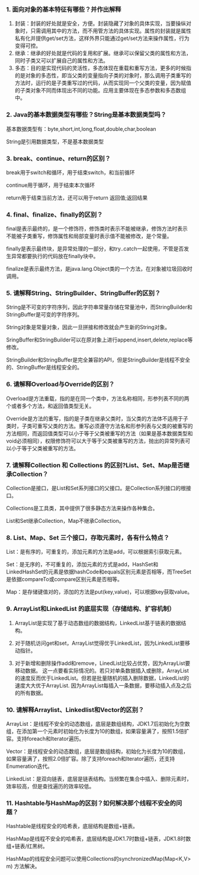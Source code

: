 ### 1. 面向对象的基本特征有哪些？并作出解释

1. 封装：封装的好处就是安全，方便。封装隐藏了对象的具体实现，当要操纵对象时，只需调用其中的方法，而不用管方法的具体实现。属性的封装就是属性私有化并提供get/set方法，这样外界只能通过get/set方法来操作属性，行为变得可控。
2. 继承：继承的好处就是代码的复用和扩展。继承可以保留父类的属性和方法，同时子类又可以扩展自己的属性和方法。
3. 多态：目的是实现代码的灵活性，多态体现在重载和重写方法，更多的时候指的是对象的多态性，即当父类的变量指向子类的对象时，那么调用子类重写的方法时，运行的是子类重写过的代码，从而实现同一个父类的变量，因为赋值的子类对象不同而体现出不同的功能。应用主要体现在多态参数和多态数组中。

### 2. Java的基本数据类型有哪些？String是基本数据类型吗？

基本数据类型有：byte,short,int,long,float,double,char,boolean

String是引用数据类型，不是基本数据类型

### 3. break、continue、return的区别？

break用于switch和循环，用于结束switch，和当前循环

continue用于循环，用于结束本次循环

return用于结束当前方法，还可以用于return 返回值;返回结果

### 4. final、finalize、finally的区别？

final是表示最终的，是一个修饰符，修饰类时表示不能被继承，修饰方法时表示不能被子类重写，修饰属性和局部变量时表示值不能被修改，是个常量。

finally是表示最终块，是异常处理的一部分，和try..catch一起使用，不管是否发生异常都要执行的代码放在finally块中。

finalize是表示最终方法，是java.lang.Object类的一个方法，在对象被垃圾回收时调用。

### 5. 请解释String、StringBuilder、StringBuffer的区别？

String是不可变的字符序列，因此字符串常量存储在常量池中，而StringBuilder和StringBuffer是可变的字符序列。

String对象是常量对象，因此一旦拼接和修改就会产生新的String对象。

SringBuffer和StringBuilder可以在原对象上进行append,insert,delete,replace等修改。

StringBuilder和StringBuffer是完全兼容的API，但是StringBuilder是线程不安全的、StringBuffer是线程安全的。

### 6. 请解释Overload与Override的区别？

Overload是方法重载，指的是在同一个类中，方法名称相同，形参列表不同的两个或者多个方法，和返回值类型无关。

Override是方法的重写，指的是子类在继承父类时，当父类的方法体不适用于子类时，子类可重写父类的方法。重写必须遵守方法名和形参列表与父类的被重写的方法相同，而返回值类型可以小于等于父类被重写的方法（如果是基本数据类型和void必须相同），权限修饰符可以大于等于父类被重写的方法，抛出的异常列表可以小于等于父类被重写的方法。

### 7. 请解释Collection 和 Collections 的区别?List、Set、Map是否继承Collection？

Collection是接口，是List和Set系列接口的父接口。是Collection系列接口的根接口。

Collections是工具类，其中提供了很多静态方法来操作各种集合。

List和Set继承Collection，Map不继承Collection。

### 8. List、Map、Set 三个接口，存取元素时，各有什么特点？

List：是有序的，可重复的，添加元素的方法是add，可以根据索引获取元素。

Set：是无序的，不可重复的，添加元素的方式是add，HashSet和LinkedHashSet的元素是依据hashCode和equals区别元素是否相等，而TreeSet是依据compareTo或compare区别元素是否相等。

Map：是存储键值对的，添加的方法是put(key,value)，可以根据key获取value。

### 9. ArrayList和LinkedList 的底层实现（存储结构、扩容机制）

1. ArrayList是实现了基于动态数组的数据结构，LinkedList基于链表的数据结构。

2. 对于随机访问get和set，ArrayList觉得优于LinkedList，因为LinkedList要移动指针。

3. 对于新增和删除操作add和remove，LinedList比较占优势，因为ArrayList要移动数据。 这一点要看实际情况的。若只对单条数据插入或删除，ArrayList的速度反而优于LinkedList。但若是批量随机的插入删除数据，LinkedList的速度大大优于ArrayList. 因为ArrayList每插入一条数据，要移动插入点及之后的所有数据。

### 10. 请解释Arraylist、Linkedlist和Vector的区别？

ArrayList：是线程不安全的动态数组，底层是数组结构，JDK1.7后初始化为空数组，在添加第一个元素时初始化为长度为10的数组，如果容量满了，按照1.5倍扩容。支持foreach和Iterator遍历。

Vector：是线程安全的动态数组，底层是数组结构，初始化为长度为10的数组，如果容量满了，按照2.0倍扩容。除了支持foreach和Iterator遍历，还支持Enumeration迭代。

LinkedList：是双向链表，底层是链表结构。当频繁在集合中插入、删除元素时，效率较高，但是查找遍历的效率较低。

### 11. Hashtable与HashMap的区别？如何解决那个线程不安全的问题？

Hashtable是线程安全的哈希表，底层结构是数组+链表。

HashMap是线程不安全的哈希表，底层结构是JDK1.7时数组+链表，JDK1.8时数组+链表/红黑树。

HashMap的线程安全问题可以使用Collections的synchronizedMap(Map<K,V> m) 方法解决。